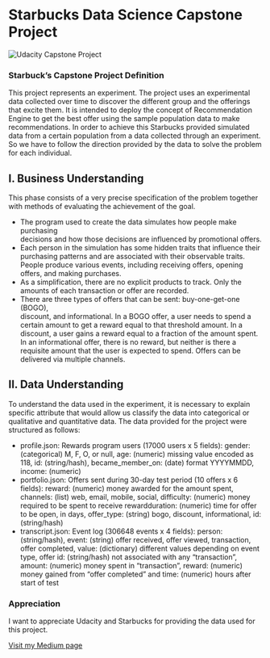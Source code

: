 # Starbucks Data Science Capstone Project
![Udacity Capstone Project](https://miro.medium.com/max/1400/0*4ouIYQzZVZSDIIfT.jpg)
### Starbuck’s Capstone Project Definition
This project represents an experiment. The project uses an experimental data collected over time to discover the different group and the offerings that excite them. It is intended to deploy the concept of Recommendation Engine to get the best offer using the sample population data to make recommendations.
In order to achieve this Starbucks provided simulated data from a certain population from a data collected through an experiment. So we have to follow the direction provided by the data to solve the problem for each individual.


## I. Business Understanding
   This phase consists of a very precise specification of the problem together with methods of evaluating the achievement of the goal.
   - The program used to create the data simulates how people make purchasing    
     decisions and how those decisions are influenced by promotional offers.
   - Each person in the simulation has some hidden traits that influence their   
     purchasing patterns and are associated with their observable traits. People produce various events, including receiving offers, opening offers, and making purchases.
   - As a simplification, there are no explicit products to track. Only the amounts of 
     each transaction or offer are recorded.
   - There are three types of offers that can be sent: buy-one-get-one (BOGO),      
     discount, and informational. In a BOGO offer, a user needs to spend a certain amount to get a reward equal to that threshold amount. In a discount, a user gains a reward equal to a fraction of the amount spent. In an informational offer, there is no reward, but neither is there a requisite amount that the user is expected to spend. Offers can be delivered via multiple channels.

## II. Data Understanding
   To understand the data used in the experiment, it is necessary to explain specific attribute that would allow us classify the data into categorical or qualitative and quantitative data. The data provided for the project were structured as follows:
   - profile.json: Rewards program users (17000 users x 5 fields): gender: 
     (categorical) M, F, O, or null, age: (numeric) missing value encoded as 118, id: (string/hash), became_member_on: (date) format YYYYMMDD, income: (numeric)
   - portfolio.json: Offers sent during 30-day test period (10 offers x 6 fields): 
     reward: (numeric) money awarded for the amount spent, channels: (list) web, email, mobile, social, difficulty: (numeric) money required to be spent to receive rewardduration: (numeric) time for offer to be open, in days, offer_type: (string) bogo, discount, informational, id: (string/hash)
   - transcript.json: Event log (306648 events x 4 fields): person: (string/hash), 
     event: (string) offer received, offer viewed, transaction, offer completed, value: (dictionary) different values depending on event type, offer id: (string/hash) not associated with any “transaction”, amount: (numeric) money spent in “transaction”, reward: (numeric) money gained from “offer completed” and time: (numeric) hours after start of test

### Appreciation
I want to appreciate Udacity and Starbucks for providing the data used for this project.

[Visit my Medium page](https://medium.com/@patlichengine/starbucks-data-science-capstone-project-e52fe32062b9)
